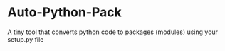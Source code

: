 # Auto-Python-Pack
A tiny tool that converts python code to packages (modules) using your setup.py file
